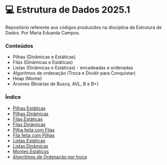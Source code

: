 # 💻 Estrutura de Dados 2025.1
Repositório referente aos códigos produzidos na disciplina de Estrutura de Dados. Por Maria Eduarda Campos.

### Conteúdos
- Pilhas (Dinâmicas e Estáticas)
- Filas (Dinâmicas e Estáticas)
- Listas (Dinâmicas e Estáticas) - encadeadas e ordenadas
- Algoritmos de ordenação (Troca e Dividir para Conquistar)
- Heap (Monte)
- Árvores (Binárias de Busca, AVL, B e B+)
  
### Índice
- [Pilhas Estáticas](https://github.com/Mescxll/Estruturas_Dados/tree/main/pilhas/pilha_estatica)
- [Pilhas Dinâmicas](https://github.com/Mescxll/Estruturas_Dados/tree/main/pilhas/pilha_dinamica)
- [Filas Estáticas](https://github.com/Mescxll/Estruturas_Dados/tree/main/filas/filas_estaticas)
- [Filas Dinâmicas](https://github.com/Mescxll/Estruturas_Dados/tree/main/filas/filas_dinamicas)
- [Pilha feita com Filas](https://github.com/Mescxll/Estruturas_Dados/tree/main/implementacao_conjunta/pilha_com_filas)
- [Fila feita com Pilhas](https://github.com/Mescxll/Estruturas_Dados/tree/main/implementacao_conjunta/fila_com_pilhas)
- [Listas Estáticas](https://github.com/Mescxll/Estruturas_Dados/tree/main/listas)
- [Listas Dinâmicas](https://github.com/Mescxll/Estruturas_Dados/tree/main/listas/listas_dinamicas/src)
- [Montes Estáticos](https://github.com/Mescxll/Estruturas_Dados/tree/main/montes/montes_estaticos)
- [Algoritmos de Ordenação por troca](https://github.com/Mescxll/Estruturas_Dados/tree/main/ordenacao)
